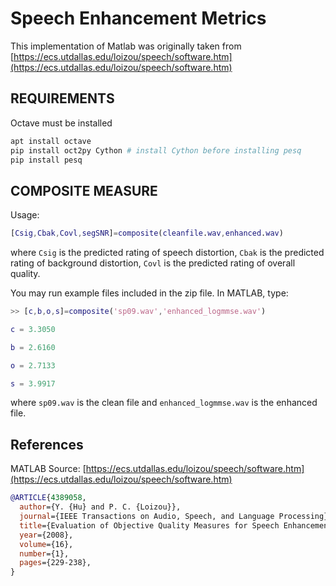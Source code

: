 # Speech Enhancement Metrics

This implementation of Matlab was originally taken from [https://ecs.utdallas.edu/loizou/speech/software.htm](https://ecs.utdallas.edu/loizou/speech/software.htm)

## REQUIREMENTS

Octave must be installed

```bash
apt install octave
pip install oct2py Cython # install Cython before installing pesq
pip install pesq
```

## COMPOSITE MEASURE

Usage:

```matlab
[Csig,Cbak,Covl,segSNR]=composite(cleanfile.wav,enhanced.wav)
```

where ```Csig``` is the predicted rating of speech distortion, ```Cbak``` is the predicted rating of background distortion, ```Covl``` is the predicted rating of overall quality.

You may run example files included in the zip file. In MATLAB, type:

```matlab
>> [c,b,o,s]=composite('sp09.wav','enhanced_logmmse.wav')

c = 3.3050

b = 2.6160

o = 2.7133

s = 3.9917
```

where ```sp09.wav``` is the clean file and ```enhanced_logmmse.wav``` is the enhanced file.

## References

MATLAB Source: [https://ecs.utdallas.edu/loizou/speech/software.htm](https://ecs.utdallas.edu/loizou/speech/software.htm)

```bib
@ARTICLE{4389058,
  author={Y. {Hu} and P. C. {Loizou}},
  journal={IEEE Transactions on Audio, Speech, and Language Processing}, 
  title={Evaluation of Objective Quality Measures for Speech Enhancement}, 
  year={2008},
  volume={16},
  number={1},
  pages={229-238},
}
```
